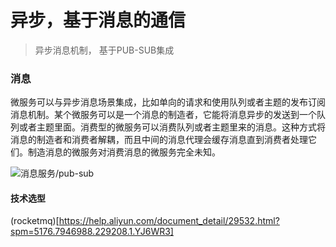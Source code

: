 # 异步，基于消息的通信
> 异步消息机制， 基于PUB-SUB集成


### 消息


微服务可以与异步消息场景集成，比如单向的请求和使用队列或者主题的发布订阅消息机制。某个微服务可以是一个消息的制造者，它能将消息异步的发送到一个队列或者主题里面。消费型的微服务可以消费队列或者主题里来的消息。这种方式将消息的制造者和消费者解耦，而且中间的消息代理会缓存消息直到消费者处理它们。制造消息的微服务对消费消息的微服务完全未知。

![消息服务/pub-sub](http://dockerone.com/uploads/article/20160710/068c8ef227f4f6823bce99afe71f7f9e.png)


#### 技术选型

(rocketmq)[https://help.aliyun.com/document_detail/29532.html?spm=5176.7946988.229208.1.YJ6WR3]


##